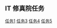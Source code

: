 IT 修真院任务
--------
[任务1](https://8uff.github.io/itxiuzhen/nine.html)
[任务3](https://8uff.github.io/itxiuzhen/mirror.html)
[任务4](https://8uff.github.io/itxiuzhen/login.html)
[任务5](https://8uff.github.io/itxiuzhen/task5.html)